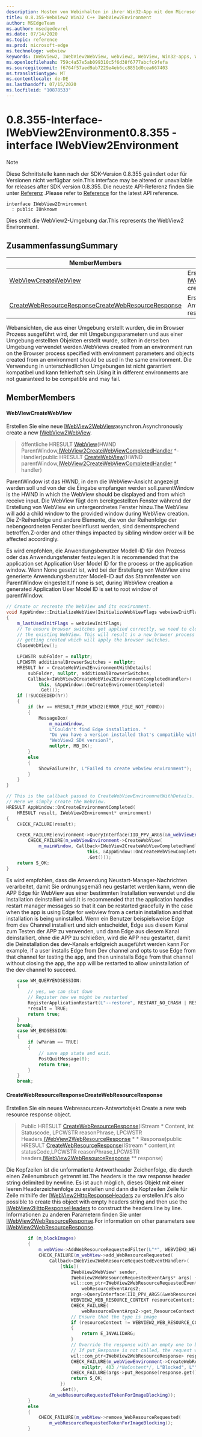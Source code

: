 ```yaml
---
description: Hosten von Webinhalten in ihrer Win32-App mit dem Microsoft Edge WebView2-Steuerelement
title: 0.8.355-WebView2 Win32 C++ IWebView2Environment
author: MSEdgeTeam
ms.author: msedgedevrel
ms.date: 07/14/2020
ms.topic: reference
ms.prod: microsoft-edge
ms.technology: webview
keywords: IWebView2, IWebView2WebView, webview2, WebView, Win32-apps, Win32, Edge
ms.openlocfilehash: 759c4a57e5ab099310c5f6d38f6777abcfc9fefa
ms.sourcegitcommit: f6764f57aed9ab7229e4eb6cc8851d0cea667403
ms.translationtype: MT
ms.contentlocale: de-DE
ms.lasthandoff: 07/15/2020
ms.locfileid: "10878533"
---
```

# <span data-ttu-id="ea998-104">0.8.355-Interface-IWebView2Environment</span><span class="sxs-lookup"><span data-stu-id="ea998-104">0.8.355 - interface IWebView2Environment</span></span> 

> [!NOTE]
> <span data-ttu-id="ea998-105">Diese Schnittstelle kann nach der SDK-Version 0.8.355 geändert oder für Versionen nicht verfügbar sein.</span><span class="sxs-lookup"><span data-stu-id="ea998-105">This interface may be altered or unavailable for releases after SDK version 0.8.355.</span></span> <span data-ttu-id="ea998-106">Die neueste API-Referenz finden Sie unter [Referenz](../../../webview2-api-reference.md) .</span><span class="sxs-lookup"><span data-stu-id="ea998-106">Please refer to [Reference](../../../webview2-api-reference.md) for the latest API reference.</span></span>

```
interface IWebView2Environment
  : public IUnknown
```

<span data-ttu-id="ea998-107">Dies stellt die WebView2-Umgebung dar.</span><span class="sxs-lookup"><span data-stu-id="ea998-107">This represents the WebView2 Environment.</span></span>

## <span data-ttu-id="ea998-108">Zusammenfassung</span><span class="sxs-lookup"><span data-stu-id="ea998-108">Summary</span></span>

 <span data-ttu-id="ea998-109">Member</span><span class="sxs-lookup"><span data-stu-id="ea998-109">Members</span></span>                        | <span data-ttu-id="ea998-110">Beschreibungen</span><span class="sxs-lookup"><span data-stu-id="ea998-110">Descriptions</span></span>
--------------------------------|---------------------------------------------
[<span data-ttu-id="ea998-111">WebView</span><span class="sxs-lookup"><span data-stu-id="ea998-111">CreateWebView</span></span>](#createwebview) | <span data-ttu-id="ea998-112">Erstellen Sie eine neue [IWebView2WebView](IWebView2WebView.md)asynchron.</span><span class="sxs-lookup"><span data-stu-id="ea998-112">Asynchronously create a new [IWebView2WebView](IWebView2WebView.md).</span></span>
[<span data-ttu-id="ea998-113">CreateWebResourceResponse</span><span class="sxs-lookup"><span data-stu-id="ea998-113">CreateWebResourceResponse</span></span>](#createwebresourceresponse) | <span data-ttu-id="ea998-114">Erstellen Sie ein neues Webressourcen-Antwortobjekt.</span><span class="sxs-lookup"><span data-stu-id="ea998-114">Create a new web resource response object.</span></span>

<span data-ttu-id="ea998-115">Webansichten, die aus einer Umgebung erstellt wurden, die im Browser Prozess ausgeführt wird, der mit Umgebungsparametern und aus einer Umgebung erstellten Objekten erstellt wurde, sollten in derselben Umgebung verwendet werden.</span><span class="sxs-lookup"><span data-stu-id="ea998-115">WebViews created from an environment run on the Browser process specified with environment parameters and objects created from an environment should be used in the same environment.</span></span> <span data-ttu-id="ea998-116">Die Verwendung in unterschiedlichen Umgebungen ist nicht garantiert kompatibel und kann fehlerhaft sein.</span><span class="sxs-lookup"><span data-stu-id="ea998-116">Using it in different environments are not guaranteed to be compatible and may fail.</span></span>

## <span data-ttu-id="ea998-117">Member</span><span class="sxs-lookup"><span data-stu-id="ea998-117">Members</span></span>

#### <span data-ttu-id="ea998-118">WebView</span><span class="sxs-lookup"><span data-stu-id="ea998-118">CreateWebView</span></span> 

<span data-ttu-id="ea998-119">Erstellen Sie eine neue [IWebView2WebView](IWebView2WebView.md)asynchron.</span><span class="sxs-lookup"><span data-stu-id="ea998-119">Asynchronously create a new [IWebView2WebView](IWebView2WebView.md).</span></span>

> <span data-ttu-id="ea998-120">öffentliche HRESULT [WebView](#createwebview)(HWND ParentWindow,[IWebView2CreateWebViewCompletedHandler](IWebView2CreateWebViewCompletedHandler.md) \*-Handler)</span><span class="sxs-lookup"><span data-stu-id="ea998-120">public HRESULT [CreateWebView](#createwebview)(HWND parentWindow,[IWebView2CreateWebViewCompletedHandler](IWebView2CreateWebViewCompletedHandler.md) \* handler)</span></span>

<span data-ttu-id="ea998-121">ParentWindow ist das HWND, in dem die WebView-Ansicht angezeigt werden soll und von der die Eingabe empfangen werden soll.</span><span class="sxs-lookup"><span data-stu-id="ea998-121">parentWindow is the HWND in which the WebView should be displayed and from which receive input.</span></span> <span data-ttu-id="ea998-122">Die WebView fügt dem bereitgestellten Fenster während der Erstellung von WebView ein untergeordnetes Fenster hinzu.</span><span class="sxs-lookup"><span data-stu-id="ea998-122">The WebView will add a child window to the provided window during WebView creation.</span></span> <span data-ttu-id="ea998-123">Die Z-Reihenfolge und andere Elemente, die von der Reihenfolge der nebengeordneten Fenster beeinflusst werden, sind dementsprechend betroffen.</span><span class="sxs-lookup"><span data-stu-id="ea998-123">Z-order and other things impacted by sibling window order will be affected accordingly.</span></span>

<span data-ttu-id="ea998-124">Es wird empfohlen, die Anwendungsbenutzer Modell-ID für den Prozess oder das Anwendungsfenster festzulegen.</span><span class="sxs-lookup"><span data-stu-id="ea998-124">It is recommended that the application set Application User Model ID for the process or the application window.</span></span> <span data-ttu-id="ea998-125">Wenn None gesetzt ist, wird bei der Erstellung von WebView eine generierte Anwendungsbenutzer Modell-ID auf das Stammfenster von ParentWindow eingestellt.</span><span class="sxs-lookup"><span data-stu-id="ea998-125">If none is set, during WebView creation a generated Application User Model ID is set to root window of parentWindow.</span></span> 

```cpp
// Create or recreate the WebView and its environment.
void AppWindow::InitializeWebView(InitializeWebViewFlags webviewInitFlags)
{
    m_lastUsedInitFlags = webviewInitFlags;
    // To ensure browser switches get applied correctly, we need to close
    // the existing WebView. This will result in a new browser process
    // getting created which will apply the browser switches.
    CloseWebView();

    LPCWSTR subFolder = nullptr;
    LPCWSTR additionalBrowserSwitches = nullptr;
    HRESULT hr = CreateWebView2EnvironmentWithDetails(
        subFolder, nullptr, additionalBrowserSwitches,
        Callback<IWebView2CreateWebView2EnvironmentCompletedHandler>(
            this, &AppWindow::OnCreateEnvironmentCompleted)
            .Get());
    if (!SUCCEEDED(hr))
    {
        if (hr == HRESULT_FROM_WIN32(ERROR_FILE_NOT_FOUND))
        {
            MessageBox(
                m_mainWindow,
                L"Couldn't find Edge installation. "
                "Do you have a version installed that's compatible with this "
                "WebView2 SDK version?",
                nullptr, MB_OK);
        }
        else
        {
            ShowFailure(hr, L"Failed to create webview environment");
        }
    }
}

// This is the callback passed to CreateWebViewEnvironmnetWithDetails.
// Here we simply create the WebView.
HRESULT AppWindow::OnCreateEnvironmentCompleted(
    HRESULT result, IWebView2Environment* environment)
{
    CHECK_FAILURE(result);

    CHECK_FAILURE(environment->QueryInterface(IID_PPV_ARGS(&m_webViewEnvironment)));
        CHECK_FAILURE(m_webViewEnvironment->CreateWebView(
            m_mainWindow, Callback<IWebView2CreateWebViewCompletedHandler>(
                              this, &AppWindow::OnCreateWebViewCompleted)
                              .Get()));
    return S_OK;
}
```

 <span data-ttu-id="ea998-126">Es wird empfohlen, dass die Anwendung Neustart-Manager-Nachrichten verarbeitet, damit Sie ordnungsgemäß neu gestartet werden kann, wenn die APP Edge für WebView aus einer bestimmten Installation verwendet und die Installation deinstalliert wird.</span><span class="sxs-lookup"><span data-stu-id="ea998-126">It is recommended that the application handles restart manager messages so that it can be restarted gracefully in the case when the app is using Edge for webview from a certain installation and that installation is being uninstalled.</span></span> <span data-ttu-id="ea998-127">Wenn ein Benutzer beispielsweise Edge from dev Channel installiert und sich entscheidet, Edge aus diesem Kanal zum Testen der APP zu verwenden, und dann Edge aus diesem Kanal deinstalliert, ohne die APP zu schließen, wird die APP neu gestartet, damit die Deinstallation des dev-Kanals erfolgreich ausgeführt werden kann.</span><span class="sxs-lookup"><span data-stu-id="ea998-127">For example, if a user installs Edge from Dev channel and opts to use Edge from that channel for testing the app, and then uninstalls Edge from that channel without closing the app, the app will be restarted to allow uninstallation of the dev channel to succeed.</span></span> 

```cpp
    case WM_QUERYENDSESSION:
    {
        // yes, we can shut down
        // Register how we might be restarted
        RegisterApplicationRestart(L"--restore", RESTART_NO_CRASH | RESTART_NO_HANG);
        *result = TRUE;
        return true;
    }
    break;
    case WM_ENDSESSION:
    {
        if (wParam == TRUE)
        {
            // save app state and exit.
            PostQuitMessage(0);
            return true;
        }
    }
    break;
```

#### <span data-ttu-id="ea998-128">CreateWebResourceResponse</span><span class="sxs-lookup"><span data-stu-id="ea998-128">CreateWebResourceResponse</span></span> 

<span data-ttu-id="ea998-129">Erstellen Sie ein neues Webressourcen-Antwortobjekt.</span><span class="sxs-lookup"><span data-stu-id="ea998-129">Create a new web resource response object.</span></span>

> <span data-ttu-id="ea998-130">Public HRESULT [CreateWebResourceResponse](#createwebresourceresponse)(IStream \* Content, int Statuscode, LPCWSTR reasonPhrase, LPCWSTR Headers,[IWebView2WebResourceResponse](IWebView2WebResourceResponse.md) \* \* Response)</span><span class="sxs-lookup"><span data-stu-id="ea998-130">public HRESULT [CreateWebResourceResponse](#createwebresourceresponse)(IStream \* content,int statusCode,LPCWSTR reasonPhrase,LPCWSTR headers,[IWebView2WebResourceResponse](IWebView2WebResourceResponse.md) \*\* response)</span></span>

<span data-ttu-id="ea998-131">Die Kopfzeilen ist die unformatierte Antwortheader Zeichenfolge, die durch einen Zeilenumbruch getrennt ist.</span><span class="sxs-lookup"><span data-stu-id="ea998-131">The headers is the raw response header string delimited by newline.</span></span> <span data-ttu-id="ea998-132">Es ist auch möglich, dieses Objekt mit einer leeren Headerzeichenfolge zu erstellen und dann die Kopfzeilen Zeile für Zeile mithilfe der [IWebView2HttpResponseHeaders](IWebView2HttpResponseHeaders.md) zu erstellen.</span><span class="sxs-lookup"><span data-stu-id="ea998-132">It's also possible to create this object with empty headers string and then use the [IWebView2HttpResponseHeaders](IWebView2HttpResponseHeaders.md) to construct the headers line by line.</span></span> <span data-ttu-id="ea998-133">Informationen zu anderen Parametern finden Sie unter [IWebView2WebResourceResponse](IWebView2WebResourceResponse.md).</span><span class="sxs-lookup"><span data-stu-id="ea998-133">For information on other parameters see [IWebView2WebResourceResponse](IWebView2WebResourceResponse.md).</span></span>

```cpp
        if (m_blockImages)
        {
            m_webView->AddWebResourceRequestedFilter(L"*", WEBVIEW2_WEB_RESOURCE_CONTEXT_IMAGE);
            CHECK_FAILURE(m_webView->add_WebResourceRequested(
                Callback<IWebView2WebResourceRequestedEventHandler>(
                    [this](
                        IWebView2WebView* sender,
                        IWebView2WebResourceRequestedEventArgs* args) {
                        wil::com_ptr<IWebView2WebResourceRequestedEventArgs2>
                            webResourceEventArgs2;
                        args->QueryInterface(IID_PPV_ARGS(&webResourceEventArgs2));
                        WEBVIEW2_WEB_RESOURCE_CONTEXT resourceContext;
                        CHECK_FAILURE(
                            webResourceEventArgs2->get_ResourceContext(&resourceContext));
                        // Ensure that the type is image
                        if (resourceContext != WEBVIEW2_WEB_RESOURCE_CONTEXT_IMAGE)
                        {
                            return E_INVALIDARG;
                        }
                        // Override the response with an empty one to block the image.
                        // If put_Response is not called, the request will continue as normal.
                        wil::com_ptr<IWebView2WebResourceResponse> response;
                        CHECK_FAILURE(m_webViewEnvironment->CreateWebResourceResponse(
                            nullptr, 403 /*NoContent*/, L"Blocked", L"", &response));
                        CHECK_FAILURE(args->put_Response(response.get()));
                        return S_OK;
                    })
                    .Get(),
                &m_webResourceRequestedTokenForImageBlocking));
        }
        else
        {
            CHECK_FAILURE(m_webView->remove_WebResourceRequested(
                m_webResourceRequestedTokenForImageBlocking));
        }
```

